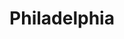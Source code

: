 ---
layout: location

title: Philadelphia
latitude: 39.95233
longitude: -75.16379
address: Pennsylvania

info: 1,547,607

tags:
- Ben Franklin
- Eagles
- Liberty Bell

---